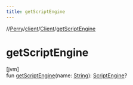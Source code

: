 ```yaml
---
title: getScriptEngine
---
```

//[Perry](../../../index.html)/[client](../index.html)/[Client](index.html)/[getScriptEngine](get-script-engine.html)



# getScriptEngine



[jvm]\
fun [getScriptEngine](get-script-engine.html)(name: [String](https://kotlinlang.org/api/latest/jvm/stdlib/kotlin/-string/index.html)): [ScriptEngine](https://docs.oracle.com/javase/8/docs/api/javax/script/ScriptEngine.html)?




